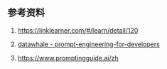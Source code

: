 ## 参考资料

1. https://linklearner.com/#/learn/detail/120

2. [datawhale - prompt-engineering-for-developers](https://nbviewer.org/github/datawhalechina/prompt-engineering-for-developers/blob/main/content/2.%20%E6%8F%90%E7%A4%BA%E5%8E%9F%E5%88%99%20Guidelines.ipynb)

3. https://www.promptingguide.ai/zh